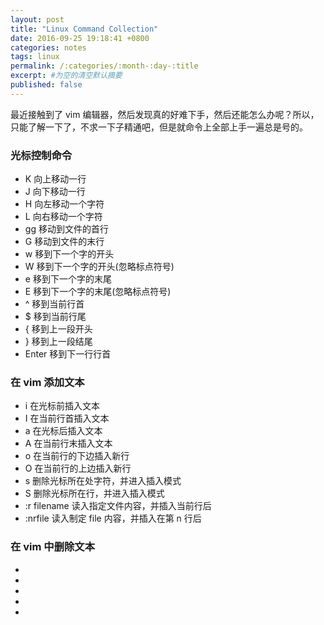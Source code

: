 ```yaml
---
layout: post
title: "Linux Command Collection"
date: 2016-09-25 19:18:41 +0800
categories: notes
tags: linux
permalink: /:categories/:month-:day-:title
excerpt: #为空的清空默认摘要
published: false
---
```

最近接触到了 vim 编辑器，然后发现真的好难下手，然后还能怎么办呢？所以，只能了解一下了，不求一下子精通吧，但是就命令上全部上手一遍总是号的。

### 光标控制命令
* K	向上移动一行 
* J	向下移动一行
* H	向左移动一个字符
* L	向右移动一个字符
* gg	移动到文件的首行
* G	移动到文件的末行
* w	移到下一个字的开头
* W	移到下一个字的开头(忽略标点符号)
* e	移到下一个字的末尾
* E	移到下一个字的末尾(忽略标点符号)
* ^	移到当前行首
* $	移到当前行尾
* {	移到上一段开头
* }	移到上一段结尾
* Enter	移到下一行行首

### 在 vim 添加文本
* i	在光标前插入文本
* I	在当前行首插入文本
* a	在光标后插入文本
* A	在当前行末插入文本
* o	在当前行的下边插入新行
* O	在当前行的上边插入新行
* s	删除光标所在处字符，并进入插入模式
* S	删除光标所在行，并进入插入模式
* :r filename	读入指定文件内容，并插入当前行后
* :nrfile	读入制定 file 内容，并插入在第 n 行后

### 在 vim 中删除文本
* 
* 
* 
* 
* 



